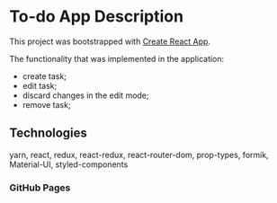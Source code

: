 # To-do App Description

This project was bootstrapped with [Create React App](https://github.com/facebook/create-react-app).

The functionality that was implemented in the application:
- create task;
- edit task;
- discard changes in the edit mode;
- remove task;

## Technologies
 yarn, react, redux, react-redux, react-router-dom, prop-types, formik, Material-UI, styled-components

### GitHub Pages

